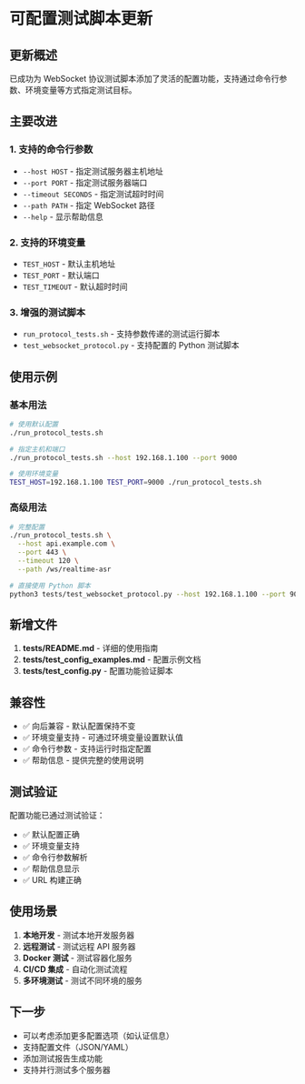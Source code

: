 # 可配置测试脚本更新

## 更新概述

已成功为 WebSocket 协议测试脚本添加了灵活的配置功能，支持通过命令行参数、环境变量等方式指定测试目标。

## 主要改进

### 1. 支持的命令行参数

- `--host HOST` - 指定测试服务器主机地址
- `--port PORT` - 指定测试服务器端口
- `--timeout SECONDS` - 指定测试超时时间
- `--path PATH` - 指定 WebSocket 路径
- `--help` - 显示帮助信息

### 2. 支持的环境变量

- `TEST_HOST` - 默认主机地址
- `TEST_PORT` - 默认端口
- `TEST_TIMEOUT` - 默认超时时间

### 3. 增强的测试脚本

- `run_protocol_tests.sh` - 支持参数传递的测试运行脚本
- `test_websocket_protocol.py` - 支持配置的 Python 测试脚本

## 使用示例

### 基本用法
```bash
# 使用默认配置
./run_protocol_tests.sh

# 指定主机和端口
./run_protocol_tests.sh --host 192.168.1.100 --port 9000

# 使用环境变量
TEST_HOST=192.168.1.100 TEST_PORT=9000 ./run_protocol_tests.sh
```

### 高级用法
```bash
# 完整配置
./run_protocol_tests.sh \
  --host api.example.com \
  --port 443 \
  --timeout 120 \
  --path /ws/realtime-asr

# 直接使用 Python 脚本
python3 tests/test_websocket_protocol.py --host 192.168.1.100 --port 9000
```

## 新增文件

1. **tests/README.md** - 详细的使用指南
2. **tests/test_config_examples.md** - 配置示例文档
3. **tests/test_config.py** - 配置功能验证脚本

## 兼容性

- ✅ 向后兼容 - 默认配置保持不变
- ✅ 环境变量支持 - 可通过环境变量设置默认值
- ✅ 命令行参数 - 支持运行时指定配置
- ✅ 帮助信息 - 提供完整的使用说明

## 测试验证

配置功能已通过测试验证：
- ✅ 默认配置正确
- ✅ 环境变量支持
- ✅ 命令行参数解析
- ✅ 帮助信息显示
- ✅ URL 构建正确

## 使用场景

1. **本地开发** - 测试本地开发服务器
2. **远程测试** - 测试远程 API 服务器
3. **Docker 测试** - 测试容器化服务
4. **CI/CD 集成** - 自动化测试流程
5. **多环境测试** - 测试不同环境的服务

## 下一步

- 可以考虑添加更多配置选项（如认证信息）
- 支持配置文件（JSON/YAML）
- 添加测试报告生成功能
- 支持并行测试多个服务器
